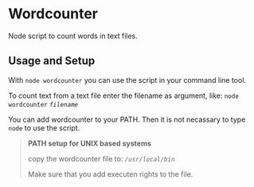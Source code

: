 # Wordcounter

Node script to count words in text files.

## Usage and Setup

With `node wordcounter` you can use the script in your command line tool.

To count text from a text file enter the filename as argument, like: `node wordcounter` _`filename`_

You can add wordcounter to your PATH. Then it is not necassary to type `node` to use the script.

> **PATH setup for UNIX based systems**
>
> copy the wordcounter file to:
> _`/usr/local/bin`_
>
> Make sure that you add executen rights to the file.
